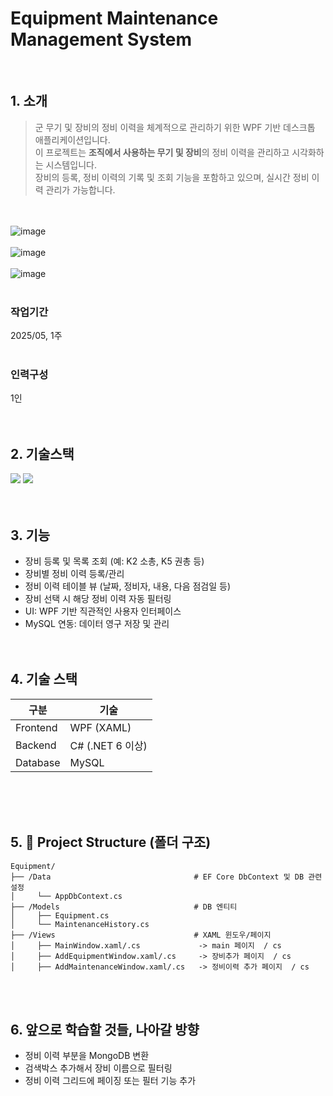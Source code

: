 # Equipment Maintenance Management System
<br />

## 1. 소개
>  군 무기 및 장비의 정비 이력을 체계적으로 관리하기 위한  WPF 기반 데스크톱 애플리케이션입니다.  <br />
> 이 프로젝트는 **조직에서 사용하는 무기 및 장비**의 정비 이력을 관리하고 시각화하는 시스템입니다. <br />
> 장비의 등록, 정비 이력의 기록 및 조회 기능을 포함하고 있으며, 실시간 정비 이력 관리가 가능합니다. <br />



<br /> <br />
![image](https://github.com/user-attachments/assets/c307d1bb-7135-4c6d-afff-3a16d6404c4f)
<br /> <br />
![image](https://github.com/user-attachments/assets/e861e5bc-f8d9-4b69-9984-12c1cab3c16b)
<br /> <br />
![image](https://github.com/user-attachments/assets/09049516-eb55-48ca-bdab-6e7b9bcb4f8c)
<br /> <br />

### 작업기간
2025/05, 1주
<br /><br />

### 인력구성
1인
<br /><br /><br />

## 2. 기술스택

<img src ="https://img.shields.io/badge/C_sharp-003545.svg?&style=for-the-badge&logo=Csharp&logoColor=brown"/> <img src="https://img.shields.io/badge/mysql-4479A1?style=for-the-badge&logo=mysql&logoColor=white">  <br /><br /> <br />

## 3. 기능
- 장비 등록 및 목록 조회 (예: K2 소총, K5 권총 등)
- 장비별 정비 이력 등록/관리
- 정비 이력 테이블 뷰 (날짜, 정비자, 내용, 다음 점검일 등)
- 장비 선택 시 해당 정비 이력 자동 필터링
- UI: WPF 기반 직관적인 사용자 인터페이스
- MySQL 연동: 데이터 영구 저장 및 관리 <br /><br /><br />

## 4. 기술 스택

| 구분       | 기술 |
|------------|------|
| Frontend   | WPF (XAML) |
| Backend    | C# (.NET 6 이상) |
| Database   | MySQL |

<br /><br /><br />  
## 5. 📂 Project Structure (폴더 구조)
```
Equipment/
├── /Data                                # EF Core DbContext 및 DB 관련 설정
│     └── AppDbContext.cs
├── /Models                              # DB 엔티티
│     ├── Equipment.cs
│     └── MaintenanceHistory.cs
├── /Views                               # XAML 윈도우/페이지
│     ├── MainWindow.xaml/.cs             -> main 페이지  / cs
│     ├── AddEquipmentWindow.xaml/.cs     -> 장비추가 페이지  / cs
│     ├── AddMaintenanceWindow.xaml/.cs   -> 정비이력 추가 페이지  / cs

```
<br /><br />


## 6. 앞으로 학습할 것들, 나아갈 방향
- 정비 이력 부분을 MongoDB 변환  
- 검색박스 추가해서 장비 이름으로 필터링
- 정비 이력 그리드에 페이징 또는 필터 기능 추가
  
<br /><br /> <br /> 

